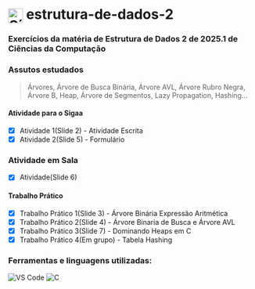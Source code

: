 <h1>
  <img src="https://cdn.jsdelivr.net/gh/devicons/devicon/icons/c/c-original.svg" alt="Símbolo C" width="30" style="vertical-align: middle;">
  estrutura-de-dados-2
</h1>

### Exercícios da matéria de Estrutura de Dados 2 de 2025.1 de Ciências da Computação

### Assutos estudados
>Árvores, Árvore de Busca Binária, Árvore AVL, Árvore Rubro Negra, Árvore B, Heap, Árvore de Segmentos, Lazy Propagation, Hashing...

#### Atividade para o Sigaa
- [x] Atividade 1(Slide 2) - Atividade Escrita
- [x] Atividade 2(Slide 5) - Formulário

### Atividade em Sala
- [x] Atividade(Slide 6)

#### Trabalho Prático
- [x] Trabalho Prático 1(Slide 3) - Árvore Binária Expressão Aritmética 
- [x] Trabalho Prático 2(Slide 4) - Árvore Binaria de Busca e Árvore AVL
- [x] Trabalho Prático 3(Slide 7) - Dominando Heaps em C
- [x] Trabalho Prático 4(Em grupo) - Tabela Hashing

### Ferramentas e linguagens utilizadas:
<div>
  <img src="https://img.shields.io/badge/-VS%20Code-007ACC?logo=visual-studio-code&logoColor=white&style=flat" alt="VS Code">
  <img src="https://img.shields.io/badge/-C-00599C?logo=c&logoColor=white&style=flat" alt="C">
</div>
